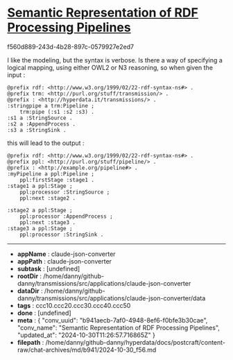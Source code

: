 # [Semantic Representation of RDF Processing Pipelines](https://claude.ai/chat/b941aecb-7af0-4948-8ef6-f0bfe3b30cae)

f560d889-243d-4b28-897c-0579927e2ed7

I like the modeling, but the syntax is verbose. Is there a way of specifying a logical mapping, using either OWL2 or N3 reasoning, so when given the input : 
```turtle
@prefix rdf: <http://www.w3.org/1999/02/22-rdf-syntax-ns#> .
@prefix trm: <http://purl.org/stuff/transmission/> .
@prefix : <http://hyperdata.it/transmissions/> . 
:stringpipe a trm:Pipeline ;
    trm:pipe (:s1 :s2 :s3) .
:s1 a :StringSource .
:s2 a :AppendProcess .
:s3 a :StringSink .
```
this will lead to the output :
```turtle
@prefix rdf: <http://www.w3.org/1999/02/22-rdf-syntax-ns#> .
@prefix ppl: <http://purl.org/stuff/pipeline/> .
@prefix : <http://example.org/pipeline#> .
:myPipeline a ppl:Pipeline ;
    ppl:firstStage :stage1 .
:stage1 a ppl:Stage ;
    ppl:processor :StringSource ;
    ppl:next :stage2 .
    
:stage2 a ppl:Stage ;
    ppl:processor :AppendProcess ; 
    ppl:next :stage3 .
:stage3 a ppl:Stage ;
    ppl:processor :StringSink .
```

---

* **appName** : claude-json-converter
* **appPath** : claude-json-converter
* **subtask** : [undefined]
* **rootDir** : /home/danny/github-danny/transmissions/src/applications/claude-json-converter
* **dataDir** : /home/danny/github-danny/transmissions/src/applications/claude-json-converter/data
* **tags** : ccc10.ccc20.ccc30.ccc40.ccc50
* **done** : [undefined]
* **meta** : {
  "conv_uuid": "b941aecb-7af0-4948-8ef6-f0bfe3b30cae",
  "conv_name": "Semantic Representation of RDF Processing Pipelines",
  "updated_at": "2024-10-30T11:26:57.716865Z"
}
* **filepath** : /home/danny/github-danny/hyperdata/docs/postcraft/content-raw/chat-archives/md/b941/2024-10-30_f56.md